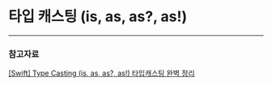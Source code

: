 # 타입 캐스팅 (is, as, as?, as!)


---

### 참고자료

[[Swift] Type Casting (is, as, as?, as!) 타입캐스팅 완벽 정리](https://onelife2live.tistory.com/9)